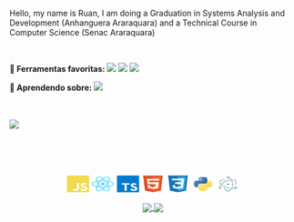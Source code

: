 <p>
    Hello, my name is Ruan, I am doing a Graduation in Systems Analysis and Development (Anhanguera Araraquara) and a Technical Course in Computer Science (Senac Araraquara)
</p>

<br />

<p>
    <strong>
        🦾 Ferramentas favoritas:   
    </strong>
    <img src="https://camo.githubusercontent.com/268ac512e333b69600eb9773a8f80b7a251f4d6149642a50a551d4798183d621/68747470733a2f2f696d672e736869656c64732e696f2f62616467652f52656163742d3230323332413f7374796c653d666f722d7468652d6261646765266c6f676f3d7265616374266c6f676f436f6c6f723d363144414642"/>
    <img src="https://img.shields.io/badge/Chakra--UI-319795?style=for-the-badge&logo=chakra-ui&logoColor=white"/>
    <img src="https://img.shields.io/badge/Node.js-339933?style=for-the-badge&logo=nodedotjs&logoColor=white" />
</p>

<p>
    <strong>
        🧠 Aprendendo sobre: 
    </strong>
    <img src="https://img.shields.io/badge/TypeScript-007ACC?style=for-the-badge&logo=typescript&logoColor=white" />
</p>

<br />
<br />

<a href="https://www.linkedin.com/in/ruan-victor-rateira">
    <img src="https://img.shields.io/badge/LinkedIn-0077B5?style=for-the-badge&logo=linkedin&logoColor=white" />
</a>

<br /><br/>

<div  align="center"> 
  <div style="display: inline_block"><br>
  <img align="center" alt="Rafa-Js" height="30" width="40" src="https://raw.githubusercontent.com/devicons/devicon/master/icons/javascript/javascript-plain.svg">
  <img align="center" alt="Rafa-Js" height="30" width="40" src="https://raw.githubusercontent.com/devicons/devicon/master/icons/react/react-original.svg">
  <img align="center" alt="Rafa-Js" height="30" width="40" src="https://raw.githubusercontent.com/devicons/devicon/master/icons/typescript/typescript-plain.svg">
  <img align="center" alt="HTML" height="30" width="40" src="https://raw.githubusercontent.com/devicons/devicon/master/icons/html5/html5-original.svg">
  <img align="center" alt="CSS" height="30" width="40" src="https://raw.githubusercontent.com/devicons/devicon/master/icons/css3/css3-original.svg">
  <img align="center" alt="Python" height="30" width="40" src="https://raw.githubusercontent.com/devicons/devicon/master/icons/python/python-original.svg">    
  <img align="center" alt="Python" height="30" width="40" src="https://raw.githubusercontent.com/devicons/devicon/master/icons/electron/electron-original.svg">   
</div>
    
<br />
    
<div style="margin: auto">
  <a href="https://github.com/ruanvsrateira">
  <img height="180em"   align="center" src="https://github-readme-stats.vercel.app/api?username=ruanvsrateira&show_icons=true&theme=react&include_all_commits=true&count_private=true"/>
  <img height="180em"  align="center" src="https://github-readme-stats.vercel.app/api/top-langs/?username=ruanvsrateira&layout=compact&langs_count=7&theme=react" />
      </div>
</div>

